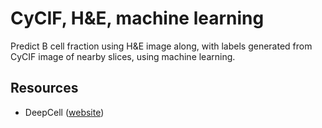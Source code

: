 # CyCIF, H&E, machine learning
Predict B cell fraction using H&amp;E image along, with labels generated from CyCIF image of nearby slices, using machine learning.

## Resources
* DeepCell ([website](https://deepcell.org))
